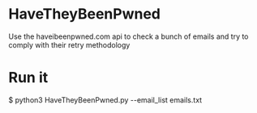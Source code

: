 # HaveTheyBeenPwned
Use the haveibeenpwned.com api to check a bunch of emails and try to comply with their retry methodology

# Run it
$ python3 HaveTheyBeenPwned.py --email_list emails.txt
